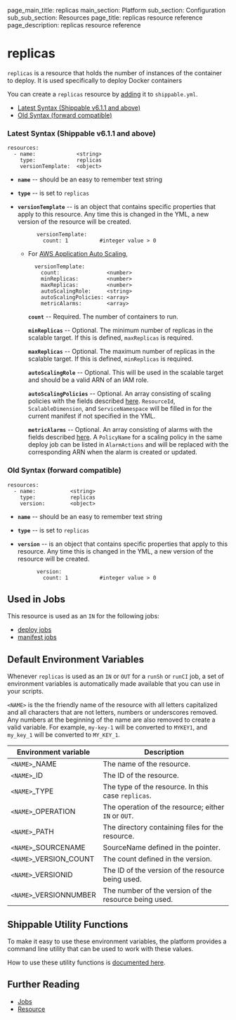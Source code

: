 page_main_title: replicas
main_section: Platform
sub_section: Configuration
sub_sub_section: Resources
page_title: replicas resource reference
page_description: replicas resource reference

# replicas
`replicas` is a resource that holds the number of instances of the container to deploy. It is used specifically to deploy Docker containers

You can create a `replicas` resource by [adding](/platform/tutorial/workflow/crud-resource#adding) it to `shippable.yml`.

- [Latest Syntax (Shippable v6.1.1 and above)](#latestSyntax)
- [Old Syntax (forward compatible)](#oldSyntax)

<a name="latestSyntax"></a>
### Latest Syntax (Shippable v6.1.1 and above)


```
resources:
  - name:             <string>
    type:             replicas
    versionTemplate:  <object>
```

* **`name`** -- should be an easy to remember text string

* **`type`** -- is set to `replicas`

* **`versionTemplate`** -- is an object that contains specific properties that apply to this resource. Any time this is changed in the YML, a new version of the resource will be created.

	        versionTemplate:
	          count: 1          #integer value > 0

  * For [AWS Application Auto Scaling](https://docs.aws.amazon.com/AmazonECS/latest/developerguide/service-auto-scaling.html#service-auto-scaling-api),

          versionTemplate:
            count:               <number>
            minReplicas:         <number>
            maxReplicas:         <number>
            autoScalingRole:     <string>
            autoScalingPolicies: <array>
            metricAlarms:        <array>


      **`count`** -- Required. The number of containers to run.

      **`minReplicas`** -- Optional. The minimum number of replicas in the scalable target.  If this is defined, `maxReplicas` is required.

      **`maxReplicas`** -- Optional. The maximum number of replicas in the scalable target.  If this is defined, `minReplicas` is required.

      **`autoScalingRole`** -- Optional. This will be used in the scalable target and should be a valid ARN of an IAM role.

      **`autoScalingPolicies`** -- Optional. An array consisting of scaling policies with the fields described [here](https://docs.aws.amazon.com/AWSJavaScriptSDK/latest/AWS/ApplicationAutoScaling.html#putScalingPolicy-property). `ResourceId`, `ScalableDimension`, and `ServiceNamespace` will be filled in for the current manifest if not specified in the YML.

      **`metricAlarms`** -- Optional. An array consisting of alarms with the fields described [here](https://docs.aws.amazon.com/AWSJavaScriptSDK/latest/AWS/CloudWatch.html#putMetricAlarm-property). A `PolicyName` for a scaling policy in the same deploy job can be listed in `AlarmActions` and will be replaced with the corresponding ARN when the alarm is created or updated.

<a name="oldSyntax"></a>
### Old Syntax (forward compatible)


```
resources:
  - name:           <string>
    type:           replicas
    version:        <object>
```

* **`name`** -- should be an easy to remember text string

* **`type`** -- is set to `replicas`

* **`version`** -- is an object that contains specific properties that apply to this resource. Any time this is changed in the YML, a new version of the resource will be created.

	        version:
	          count: 1          #integer value > 0


## Used in Jobs
This resource is used as an `IN` for the following jobs:

* [deploy jobs](/platform/workflow/job/deploy/)
* [manifest jobs](/platform/workflow/job/manifest/)

## Default Environment Variables
Whenever `replicas` is used as an `IN` or `OUT` for a `runSh` or `runCI` job, a set of environment variables is automatically made available that you can use in your scripts.

`<NAME>` is the the friendly name of the resource with all letters capitalized and all characters that are not letters, numbers or underscores removed. Any numbers at the beginning of the name are also removed to create a valid variable. For example, `my-key-1` will be converted to `MYKEY1`, and `my_key_1` will be converted to `MY_KEY_1`.

| Environment variable						| Description                         |
| ------------- 								|------------------------------------ |
| `<NAME>`\_NAME 							| The name of the resource. |
| `<NAME>`\_ID 								| The ID of the resource. |
| `<NAME>`\_TYPE 							| The type of the resource. In this case `replicas`. |
| `<NAME>`\_OPERATION 						| The operation of the resource; either `IN` or `OUT`. |
| `<NAME>`\_PATH 							| The directory containing files for the resource. |
| `<NAME>`\_SOURCENAME    					| SourceName defined in the pointer. |
| `<NAME>`\_VERSION\_COUNT 				| The count defined in the version. |
| `<NAME>`\_VERSIONID    					| The ID of the version of the resource being used. |
| `<NAME>`\_VERSIONNUMBER 					| The number of the version of the resource being used. |

## Shippable Utility Functions
To make it easy to use these environment variables, the platform provides a command line utility that can be used to work with these values.

How to use these utility functions is [documented here](/platform/tutorial/workflow/using-shipctl).

## Further Reading
* [Jobs](/platform/workflow/job/overview)
* [Resource](/platform/workflow/resource/overview)
